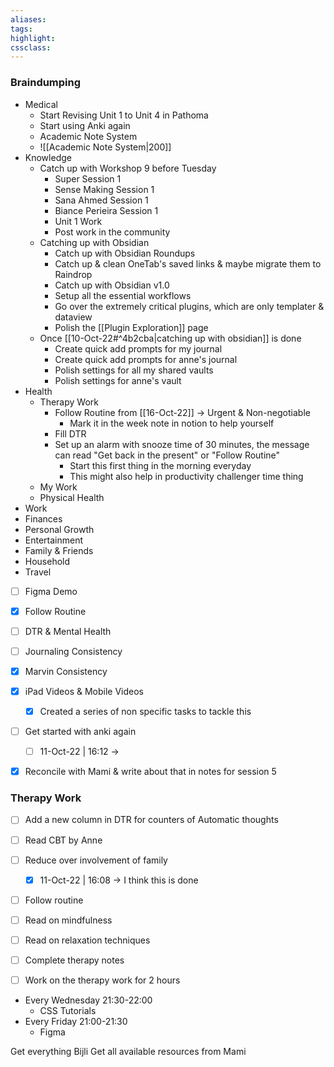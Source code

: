 ```yaml
---
aliases:  
tags:
highlight:  
cssclass:
---
```


### Braindumping

- Medical 
	- Start Revising Unit 1 to Unit 4 in Pathoma
	- Start using Anki again
	- Academic Note System
	- ![[Academic Note System|200]]
- Knowledge
	- Catch up with Workshop 9 before Tuesday
		- Super Session 1
		- Sense Making Session 1
		- Sana Ahmed Session 1
		- Biance Perieira Session 1
		- Unit 1 Work
		- Post work in the community
	- Catching up with Obsidian
		- Catch up with Obsidian Roundups
		- Catch up & clean OneTab's saved links & maybe migrate them to Raindrop
		- Catch up with Obsidian v1.0
		- Setup all the essential workflows
		- Go over the extremely critical plugins, which are only templater & dataview
		- Polish the [[Plugin Exploration]] page
	-  Once [[10-Oct-22#^4b2cba|catching up with obsidian]] is done 
		- Create quick add prompts for my journal 
		- Create quick add prompts for anne's journal
		- Polish settings for all my shared vaults
		- Polish settings for anne's vault
- Health
	- Therapy Work
		- Follow Routine from [[16-Oct-22]] → Urgent & Non-negotiable
			- Mark it in the week note in notion to help yourself
		- Fill DTR
		- Set up an alarm with snooze time of 30 minutes, the message can read "Get back in the present" or "Follow Routine"
			- Start this first thing in the morning everyday
			- This might also help in productivity challenger time thing
	- My Work
	- Physical Health
- Work
- Finances
- Personal Growth
- Entertainment
- Family & Friends
- Household
- Travel













- [ ] Figma Demo
- [x] Follow Routine
- [ ] DTR & Mental Health
- [ ] Journaling Consistency
- [x] Marvin Consistency
- [x] iPad Videos & Mobile Videos
	- [x] Created a series of non specific tasks to tackle this
- [ ] Get started with anki again
	- [ ] 11-Oct-22 | 16:12 → 
- [x] Reconcile with Mami & write about that in notes for session 5


### Therapy Work
- [ ] Add a new column in DTR for counters of Automatic thoughts
- [ ] Read CBT by Anne
- [ ] Reduce over involvement of family 
	- [x] 11-Oct-22 | 16:08 → I think this is done
- [ ] Follow routine
- [ ] Read on mindfulness
- [ ] Read on relaxation techniques
- [ ] Complete therapy notes
- [ ] Work on the therapy work for 2 hours



- Every Wednesday 21:30-22:00
	- CSS Tutorials 
- Every Friday 21:00-21:30
	- Figma

Get everything Bijli
Get all available resources from Mami